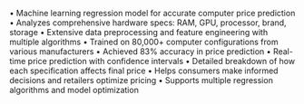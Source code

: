 • Machine learning regression model for accurate computer price prediction
• Analyzes comprehensive hardware specs: RAM, GPU, processor, brand, storage
• Extensive data preprocessing and feature engineering with multiple algorithms
• Trained on 80,000+ computer configurations from various manufacturers
• Achieved 83% accuracy in price prediction
• Real-time price prediction with confidence intervals
• Detailed breakdown of how each specification affects final price
• Helps consumers make informed decisions and retailers optimize pricing
• Supports multiple regression algorithms and model optimization
